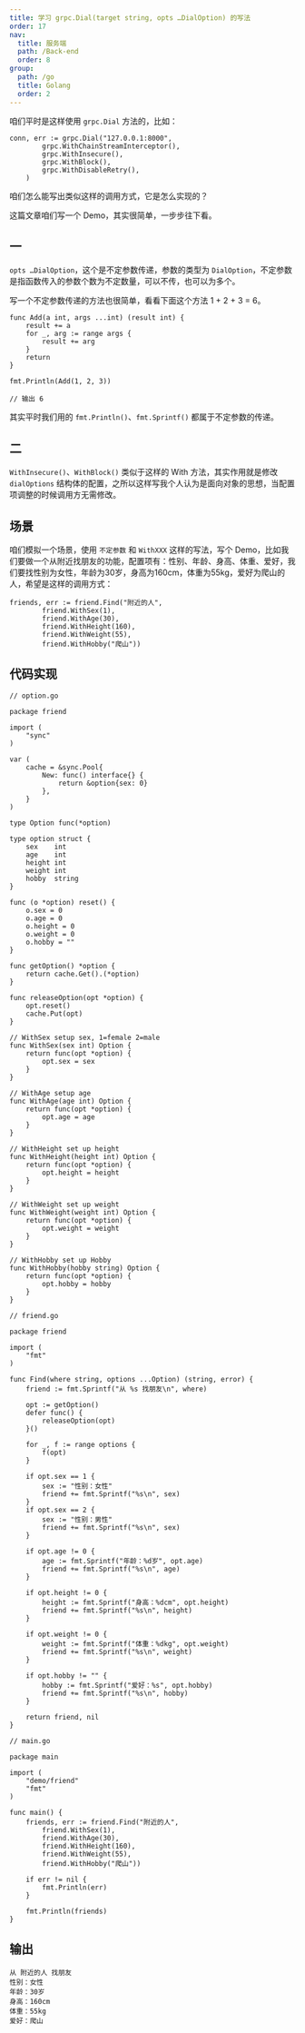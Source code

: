 ```yaml
---
title: 学习 grpc.Dial(target string, opts …DialOption) 的写法
order: 17
nav:
  title: 服务端
  path: /Back-end
  order: 8
group:
  path: /go
  title: Golang
  order: 2
---
```



咱们平时是这样使用 `grpc.Dial` 方法的，比如：

```
conn, err := grpc.Dial("127.0.0.1:8000",
		grpc.WithChainStreamInterceptor(),
		grpc.WithInsecure(),
		grpc.WithBlock(),
		grpc.WithDisableRetry(),
	)
```

咱们怎么能写出类似这样的调用方式，它是怎么实现的？

这篇文章咱们写一个 Demo，其实很简单，一步步往下看。

## 一

`opts …DialOption`，这个是不定参数传递，参数的类型为 `DialOption`，不定参数是指函数传入的参数个数为不定数量，可以不传，也可以为多个。

写一个不定参数传递的方法也很简单，看看下面这个方法 1 + 2 + 3 = 6。

```
func Add(a int, args ...int) (result int) {
	result += a
	for _, arg := range args {
		result += arg
	}
	return
}

fmt.Println(Add(1, 2, 3))

// 输出 6
```

其实平时我们用的 `fmt.Println()`、`fmt.Sprintf()` 都属于不定参数的传递。

## 二

`WithInsecure()`、`WithBlock()` 类似于这样的 With 方法，其实作用就是修改 `dialOptions` 结构体的配置，之所以这样写我个人认为是面向对象的思想，当配置项调整的时候调用方无需修改。

## 场景

咱们模拟一个场景，使用 `不定参数` 和 `WithXXX` 这样的写法，写个 Demo，比如我们要做一个从附近找朋友的功能，配置项有：性别、年龄、身高、体重、爱好，我们要找性别为女性，年龄为30岁，身高为160cm，体重为55kg，爱好为爬山的人，希望是这样的调用方式：

```
friends, err := friend.Find("附近的人",
		friend.WithSex(1),
		friend.WithAge(30),
		friend.WithHeight(160),
		friend.WithWeight(55),
		friend.WithHobby("爬山"))
```

## 代码实现

```
// option.go

package friend

import (
	"sync"
)

var (
	cache = &sync.Pool{
		New: func() interface{} {
			return &option{sex: 0}
		},
	}
)

type Option func(*option)

type option struct {
	sex    int
	age    int
	height int
	weight int
	hobby  string
}

func (o *option) reset() {
	o.sex = 0
	o.age = 0
	o.height = 0
	o.weight = 0
	o.hobby = ""
}

func getOption() *option {
	return cache.Get().(*option)
}

func releaseOption(opt *option) {
	opt.reset()
	cache.Put(opt)
}

// WithSex setup sex, 1=female 2=male
func WithSex(sex int) Option {
	return func(opt *option) {
		opt.sex = sex
	}
}

// WithAge setup age
func WithAge(age int) Option {
	return func(opt *option) {
		opt.age = age
	}
}

// WithHeight set up height
func WithHeight(height int) Option {
	return func(opt *option) {
		opt.height = height
	}
}

// WithWeight set up weight
func WithWeight(weight int) Option {
	return func(opt *option) {
		opt.weight = weight
	}
}

// WithHobby set up Hobby
func WithHobby(hobby string) Option {
	return func(opt *option) {
		opt.hobby = hobby
	}
}

```

```
// friend.go

package friend

import (
	"fmt"
)

func Find(where string, options ...Option) (string, error) {
	friend := fmt.Sprintf("从 %s 找朋友\n", where)

	opt := getOption()
	defer func() {
		releaseOption(opt)
	}()

	for _, f := range options {
		f(opt)
	}

	if opt.sex == 1 {
		sex := "性别：女性"
		friend += fmt.Sprintf("%s\n", sex)
	}
	if opt.sex == 2 {
		sex := "性别：男性"
		friend += fmt.Sprintf("%s\n", sex)
	}

	if opt.age != 0 {
		age := fmt.Sprintf("年龄：%d岁", opt.age)
		friend += fmt.Sprintf("%s\n", age)
	}

	if opt.height != 0 {
		height := fmt.Sprintf("身高：%dcm", opt.height)
		friend += fmt.Sprintf("%s\n", height)
	}

	if opt.weight != 0 {
		weight := fmt.Sprintf("体重：%dkg", opt.weight)
		friend += fmt.Sprintf("%s\n", weight)
	}

	if opt.hobby != "" {
		hobby := fmt.Sprintf("爱好：%s", opt.hobby)
		friend += fmt.Sprintf("%s\n", hobby)
	}

	return friend, nil
}

```

```
// main.go

package main

import (
	"demo/friend"
	"fmt"
)

func main() {
	friends, err := friend.Find("附近的人",
		friend.WithSex(1),
		friend.WithAge(30),
		friend.WithHeight(160),
		friend.WithWeight(55),
		friend.WithHobby("爬山"))

	if err != nil {
		fmt.Println(err)
	}

	fmt.Println(friends)
}

```

## 输出

```
从 附近的人 找朋友
性别：女性
年龄：30岁
身高：160cm
体重：55kg
爱好：爬山
```
